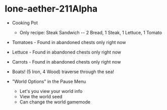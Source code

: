 # lone-aether-211Alpha
+ Cooking Pot
  - Only recipe: Steak Sandwich -- 2 Bread, 1 Steak, 1 Lettuce, 1 Tomato

+ Tomatoes - Found in abandoned chests only right now
+ Lettuce - Found in abandoned chests only right now
+ Carrots - Found in abandoned chests only right now

+ Boats! (5 Iron, 4 Wood) traverse through the sea!

+ "World Options" in the Pause Menu
  - Let's you view your world info
  - View the world seed
  - Can change the world gamemode
